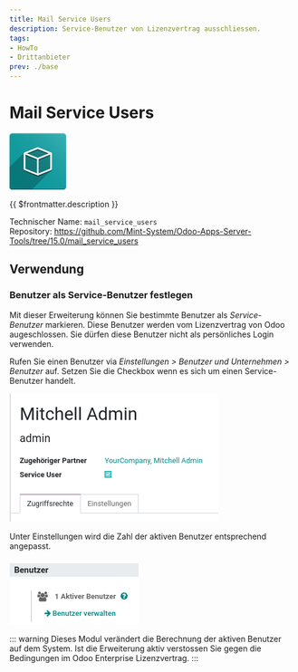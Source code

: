 ```yaml
---
title: Mail Service Users
description: Service-Benutzer von Lizenzvertrag ausschliessen.
tags:
- HowTo
- Drittanbieter
prev: ./base
---
```

# Mail Service Users
![icon_oms_box](attachments/icon_oms_box.png)

{{ $frontmatter.description }}

Technischer Name: `mail_service_users`\
Repository: <https://github.com/Mint-System/Odoo-Apps-Server-Tools/tree/15.0/mail_service_users>

## Verwendung

### Benutzer als Service-Benutzer festlegen

Mit dieser Erweiterung können Sie bestimmte Benutzer als *Service-Benutzer* markieren. Diese Benutzer werden vom Lizenzvertrag von Odoo augeschlossen. Sie dürfen diese Benutzer nicht als persönliches Login verwenden.

Rufen Sie einen Benutzer via *Einstellungen > Benutzer und Unternehmen > Benutzer* auf. Setzen Sie die Checkbox wenn es sich um einen Service-Benutzer handelt.

![](attachments/Mail%20Service%20Users.png)

Unter Einstellungen wird die Zahl der aktiven Benutzer entsprechend angepasst.

![](attachments/Mail%20Service%20Users%20Einstellungen.png)

::: warning
Dieses Modul verändert die Berechnung der aktiven Benutzer auf dem System. Ist die Erweiterung aktiv verstossen Sie gegen die Bedingungen im Odoo Enterprise Lizenzvertrag. 
:::